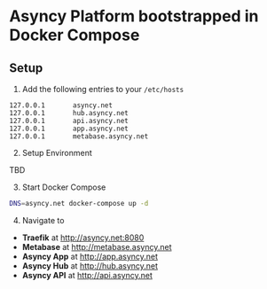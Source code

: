 # Asyncy Platform bootstrapped in Docker Compose


## Setup

1. Add the following entries to your `/etc/hosts`

```
127.0.0.1       asyncy.net
127.0.0.1       hub.asyncy.net
127.0.0.1       api.asyncy.net
127.0.0.1       app.asyncy.net
127.0.0.1       metabase.asyncy.net
```

2. Setup Environment

TBD

3. Start Docker Compose

```sh
DNS=asyncy.net docker-compose up -d
```

4. Navigate to

- **Traefik** at http://asyncy.net:8080
- **Metabase** at http://metabase.asyncy.net
- **Asyncy App** at http://app.asyncy.net
- **Asyncy Hub** at http://hub.asyncy.net
- **Asyncy API** at http://api.asyncy.net
